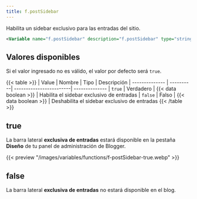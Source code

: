 ```yaml
---
title: f.postSidebar
---
```


Habilita un sidebar exclusivo para las entradas del sitio.

```xml
<Variable name="f.postSidebar" description="f.postSidebar" type="string" value="false"/>
```

## Valores disponibles

Si el valor ingresado no es válido, el valor por defecto será `true`.

{{< table >}}
| Value          | Nombre    | Tipo                    | Descripción
| -------------- | ----------| ------------------------| --------------
| `true`         | Verdadero | {{< data boolean >}}    | Habilita el sidebar exclusivo de entradas
| `false`        | Falso     | {{< data boolean >}}    | Deshabilita el sidebar exclusivo de entradas
{{< /table >}}


## true

La barra lateral **exclusiva de entradas** estará disponible en la pestaña **Diseño** de tu panel de administración de Blogger.

{{< preview "/images/variables/functions/f-postSidebar-true.webp" >}}

## false

La barra lateral **exclusiva de entradas** no estará disponible en el blog.
